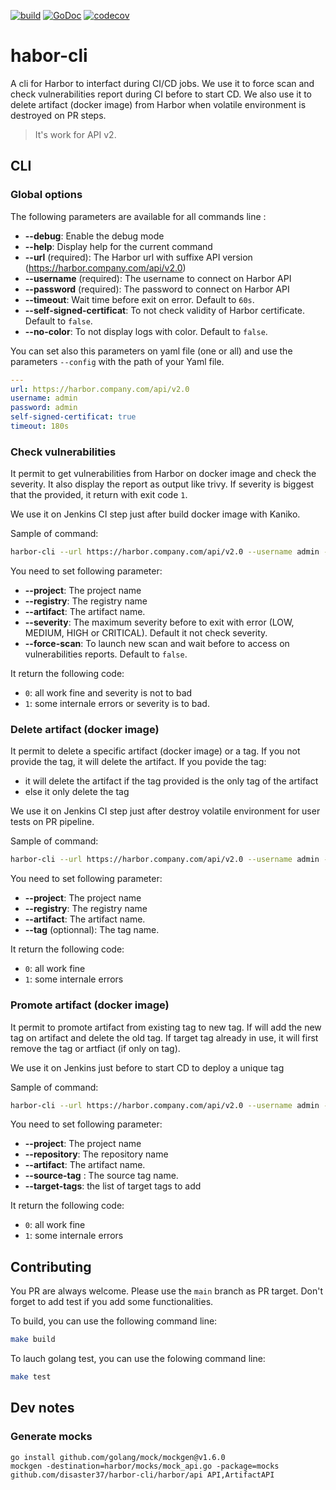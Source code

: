 [![build](https://github.com/disaster37/harbor-cli/actions/workflows/workflow.yaml/badge.svg)](https://github.com/disaster37/harbor-cli/actions/workflows/workflow.yaml)
[![GoDoc](https://godoc.org/github.com/disaster37/harbor-cli?status.svg)](http://godoc.org/github.com/disaster37/harbor-cli)
[![codecov](https://codecov.io/gh/disaster37/harbor-cli/branch/main/graph/badge.svg)](https://codecov.io/gh/disaster37/harbor-cli/branch/main)

# habor-cli
A cli for Harbor to interfact during CI/CD jobs.
We use it to force scan and check vulnerabilities report during CI before to start CD.
We also use it to delete artifact (docker image) from Harbor when volatile environment is destroyed on PR steps.

> It's work for API v2.


## CLI

### Global options

The following parameters are available for all commands line :

- **--debug**: Enable the debug mode
- **--help**: Display help for the current command
- **--url** (required): The Harbor url with suffixe API version (https://harbor.company.com/api/v2.0)
- **--username** (required): The username to connect on Harbor API
- **--password** (required): The password to connect on Harbor API
- **--timeout**: Wait time before exit on error. Default to `60s`.
- **--self-signed-certificat**: To not check validity of Harbor certificate. Default to `false`.
- **--no-color**: To not display logs with color. Default to `false`.

You can set also this parameters on yaml file (one or all) and use the parameters `--config` with the path of your Yaml file.

```yaml
---
url: https://harbor.company.com/api/v2.0
username: admin
password: admin
self-signed-certificat: true
timeout: 180s
```

### Check vulnerabilities

It permit to get vulnerabilities from Harbor on docker image and check the severity.
It also display the report as output like trivy.
If severity is biggest that the provided, it return with exit code `1`.

We use it on Jenkins CI step just after build docker image with Kaniko.

Sample of command:

```bash
harbor-cli --url https://harbor.company.com/api/v2.0 --username admin --password admin --timeout "180s" check-vulnerabilities --project team1 --repository harbor --artifact build-PR-1 --force-scan --severity CRITICAL
```

You need to set following parameter:

- **--project**: The project name
- **--registry**: The registry name
- **--artifact**: The artifact name.
- **--severity**: The maximum severity before to exit with error (LOW, MEDIUM, HIGH or CRITICAL). Default it not check severity.
- **--force-scan**: To launch new scan and wait before to access on vulnerabilities reports. Default to `false`.

It return the following code:
- `0`: all work fine and severity is not to bad
- `1`: some internale errors or severity is to bad.

### Delete artifact (docker image)

It permit to delete a specific artifact (docker image) or a tag.
If you not provide the tag, it will delete the artifact.
If you povide the tag:
  - it will delete the artifact if the tag provided is the only tag of the artifact
  - else it only delete the tag

We use it on Jenkins CI step just after destroy volatile environment for user tests on PR pipeline.

Sample of command:

```bash
harbor-cli --url https://harbor.company.com/api/v2.0 --username admin --password admin delete-artifact --project team1 --repository harbor --artifact build-PR-1
```

You need to set following parameter:

- **--project**: The project name
- **--registry**: The registry name
- **--artifact**: The artifact name.
- **--tag** (optionnal): The tag name.

It return the following code:
- `0`: all work fine
- `1`: some internale errors

### Promote artifact (docker image)

It permit to promote artifact from existing tag to new tag.
If will add the new tag on artifact and delete the old tag.
If target tag already in use, it will first remove the tag or artfiact (if only on tag).

We use it on Jenkins just before to start CD to deploy a unique tag 

Sample of command:

```bash
harbor-cli --url https://harbor.company.com/api/v2.0 --username admin --password admin promote-artifact --project team1 --repository harbor --artifact build-PR-1 --source-tag build-PR-1 --target-tags v1.0.0 --target-tags latest
```

You need to set following parameter:

- **--project**: The project name
- **--repository**: The repository name
- **--artifact**: The artifact name.
- **--source-tag** : The source tag name.
- **--target-tags**: the list of target tags to add

It return the following code:
- `0`: all work fine
- `1`: some internale errors

## Contributing

You PR are always welcome. Please use the `main` branch as PR target.
Don't forget to add test if you add some functionalities.

To build, you can use the following command line:

```sh
make build
```

To lauch golang test, you can use the folowing command line:

```sh
make test
```

## Dev notes

### Generate mocks
```
go install github.com/golang/mock/mockgen@v1.6.0
mockgen -destination=harbor/mocks/mock_api.go -package=mocks github.com/disaster37/harbor-cli/harbor/api API,ArtifactAPI
```